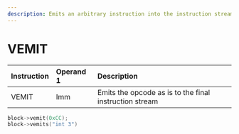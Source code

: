 ```yaml
---
description: Emits an arbitrary instruction into the instruction stream.
---
```


# VEMIT

| Instruction | Operand 1 | Description |
| :--- | :--- | :--- |
| VEMIT | Imm | Emits the opcode as is to the final instruction stream |

```cpp
block->vemit(0xCC);
block->vemits("int 3")
```



